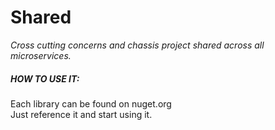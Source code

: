 # Shared
_Cross cutting concerns and chassis project shared across all microservices._


##### HOW TO USE IT:
Each library can be found on nuget.org<br/>
Just reference it and start using it.
